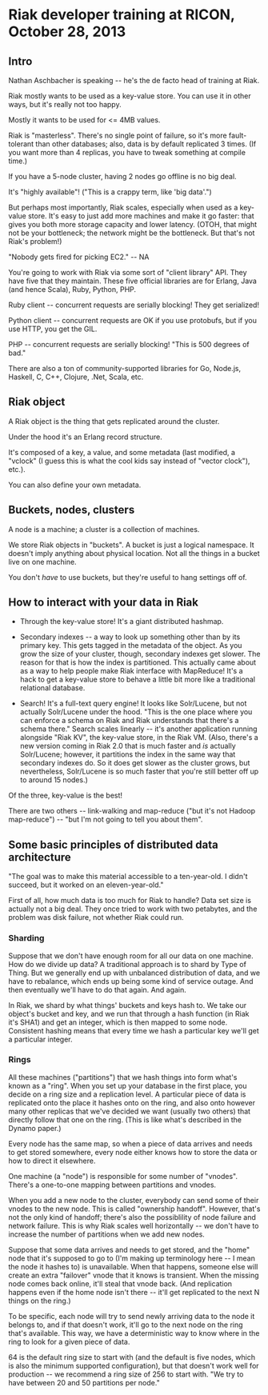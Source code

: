 # Riak developer training at RICON, October 28, 2013

## Intro

Nathan Aschbacher is speaking -- he's the de facto head of training at Riak.

Riak mostly wants to be used as a key-value store.  You can use it in other ways, but it's really not too happy.

Mostly it wants to be used for <= 4MB values.

Riak is "masterless".  There's no single point of failure, so it's more fault-tolerant than other databases; also, data is by default replicated 3 times.  (If you want more than 4 replicas, you have to tweak something at compile time.)

If you have a 5-node cluster, having 2 nodes go offline is no big deal.

It's "highly available"!  ("This is a crappy term, like 'big data'.")

But perhaps most importantly, Riak scales, especially when used as a key-value store.  It's easy to just add more machines and make it go faster: that gives you both more storage capacity and lower latency.  (OTOH, that might not be your bottleneck; the network might be the bottleneck.  But that's not Riak's problem!)

"Nobody gets fired for picking EC2." -- NA

You're going to work with Riak via some sort of "client library" API.  They have five that they maintain.  These five official libraries are for Erlang, Java (and hence Scala), Ruby, Python, PHP.

Ruby client -- concurrent requests are serially blocking!  They get serialized!

Python client -- concurrent requests are OK if you use protobufs, but if you use HTTP, you get the GIL.

PHP -- concurrent requests are serially blocking!  "This is 500 degrees of bad."

There are also a ton of community-supported libraries for Go, Node.js, Haskell, C, C++, Clojure, .Net, Scala, etc.

## Riak object

A Riak object is the thing that gets replicated around the cluster.

Under the hood it's an Erlang record structure.

It's composed of a key, a value, and some metadata (last modified, a "vclock" (I guess this is what the cool kids say instead of "vector clock"), etc.).

You can also define your own metadata.

## Buckets, nodes, clusters

A node is a machine; a cluster is a collection of machines.

We store Riak objects in "buckets".  A bucket is just a logical namespace.  It doesn't imply anything about physical location.  Not all the things in a bucket live on one machine.

You don't *have* to use buckets, but they're useful to hang settings off of.

## How to interact with your data in Riak

  * Through the key-value store! It's a giant distributed hashmap.

  * Secondary indexes -- a way to look up something other than by its primary key.  This gets tagged in the metadata of the object.  As you grow the size of your cluster, though, secondary indexes get slower.  The reason for that is how the index is partitioned.  This actually came about as a way to help people make Riak interface with MapReduce!  It's a hack to get a key-value store to behave a little bit more like a traditional relational database.
	
  * Search!  It's a full-text query engine!  It looks like Solr/Lucene, but not actually Solr/Lucene under the hood.  "This is the one place where you can enforce a schema on Riak and Riak understands that there's a schema there."  Search scales linearly -- it's another application running alongside "Riak KV", the key-value store, in the Riak VM.  (Also, there's a new version coming in Riak 2.0 that is much faster and *is* actually Solr/Lucene; however, it partitions the index in the same way that secondary indexes do.  So it does get slower as the cluster grows, but nevertheless, Solr/Lucene is so much faster that you're still better off up to around 15 nodes.)
  
Of the three, key-value is the best!
  
There are two others -- link-walking and map-reduce ("but it's not Hadoop map-reduce") -- "but I'm not going to tell you about them".

## Some basic principles of distributed data architecture

"The goal was to make this material accessible to a ten-year-old.  I didn't succeed, but it worked on an eleven-year-old."

First of all, how much data is too much for Riak to handle?  Data set size is actually not a big deal.  They once tried to work with two petabytes, and the problem was disk failure, not whether Riak could run.

### Sharding

Suppose that we don't have enough room for all our data on one machine.  How do we divide up data?  A traditional approach is to shard by Type of Thing.  But we generally end up with unbalanced distribution of data, and we have to rebalance, which ends up being some kind of service outage.  And then eventually we'll have to do that again.  And again.

In Riak, we shard by what things' buckets and keys hash to.  We take our object's bucket and key, and we run that through a hash function (in Riak it's SHA1) and get an integer, which is then mapped to some node.  Consistent hashing means that every time we hash a particular key we'll get a particular integer.

### Rings

All these machines ("partitions") that we hash things into form what's known as a "ring".  When you set up your database in the first place, you decide on a ring size and a replication level.  A particular piece of data is replicated onto the place it hashes onto on the ring, and also onto however many other replicas that we've decided we want (usually two others) that directly follow that one on the ring.  (This is like what's described in the Dynamo paper.)

Every node has the same map, so when a piece of data arrives and needs to get stored somewhere, every node either knows how to store the data or how to direct it elsewhere.

One machine (a "node") is responsible for some number of "vnodes".  There's a one-to-one mapping between partitions and vnodes.

When you add a new node to the cluster, everybody can send some of their vnodes to the new node.  This is called "ownership handoff".  However, that's not the only kind of handoff; there's also the possiblility of node failure and network failure.  This is why Riak scales well horizontally -- we don't have to increase the number of partitions when we add new nodes.

Suppose that some data arrives and needs to get stored, and the "home" node that it's supposed to go to (I'm making up terminology here -- I mean the node it hashes to) is unavailable.  When that happens, someone else will create an extra "failover" vnode that it knows is transient.  When the missing node comes back online, it'll steal that vnode back.  (And replication happens even if the home node isn't there -- it'll get replicated to the next N things on the ring.)

To be specific, each node will try to send newly arriving data to the node it belongs to, and if that doesn't work, it'll go to the next node on the ring that's available.  This way, we have a deterministic way to know where in the ring to look for a given piece of data.

64 is the default ring size to start with (and the default is five nodes, which is also the minimum supported configuration), but that doesn't work well for production -- we recommend a ring size of 256 to start with.  "We try to have between 20 and 50 partitions per node."

